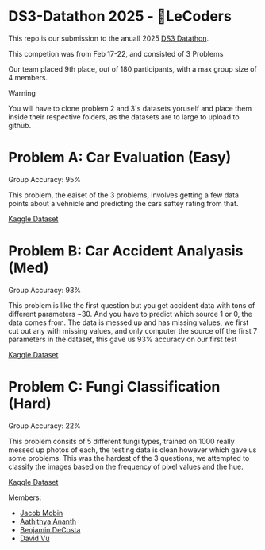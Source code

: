 # DS3-Datathon 2025 - 👑LeCoders

This repo is our submission to the anuall 2025 [DS3 Datathon]([https://pages.github.com/](https://ds3utsc.com/datathon)).

This competion was from Feb 17-22, and consisted of 3 Problems

Our team placed 9th place, out of 180 participants, with a max group size of 4 members.

> [!WARNING]  
> You will have to clone problem 2 and 3's datasets yoruself and place them inside their respective folders, as the datasets are to large to upload to github.

# Problem A: Car Evaluation (Easy)
Group Accuracy: 95%

This problem, the eaiset of the 3 problems, involves getting a few data points about a vehnicle and predicting the cars saftey rating from that.

[Kaggle Dataset](https://www.kaggle.com/competitions/ds-3-datathon-2025-car-evaluation)

# Problem B: Car Accident Analyasis (Med) 
Group Accuracy: 93%

This problem is like the first question but you get accident data with tons of different parameters ~30. And you have to predict which source 1 or 0, the data comes from.
The data is messed up and has missing values, we first cut out any with missing values, and only computer the source off the first 7 parameters in the dataset, this gave us 93% accuracy on our first test

[Kaggle Dataset](https://www.kaggle.com/competitions/ds-3-datathon-2025-classifying-accidents)

# Problem C: Fungi Classification (Hard)
Group Accuracy: 22%

This problem consits of 5 different fungi types, trained on 1000 really messed up photos of each, the testing data is clean however which gave us some problems.
This was the hardest of the 3 questions, we attempted to classify the images based on the frequency of pixel values and the hue.

[Kaggle Dataset](https://www.kaggle.com/competitions/ds-3-datathon-2025-fungi-classification)

Members:
- [Jacob Mobin](https://github.com/jacobamobin)
- [Aathithya Ananth](https://github.com/XDAathi)
- [Benjamin DeCosta](https://github.com/BenjaminADecosta)
- [David Vu](https://github.com/Davidvu1)
